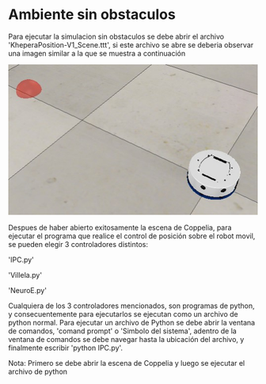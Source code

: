 # Ambiente sin obstaculos

Para ejecutar la simulacion sin obstaculos se debe abrir el archivo 'KheperaPosition-V1_Scene.ttt', si este archivo se abre se deberia observar una imagen similar a la que se muestra a continuación

![](ejemplo.jpg)

Despues de haber abierto exitosamente la escena de Coppelia, para ejecutar el programa que realice el control de posición sobre el robot movil, se pueden elegir 3 controladores distintos:

'IPC.py'

'Villela.py'

'NeuroE.py'

Cualquiera de los 3 controladores mencionados, son programas de python, y consecuentemente para ejecutarlos se ejecutan como un archivo de python normal. Para ejecutar un archivo de Python se debe abrir la ventana de comandos, 'comand prompt' o 'Simbolo del sistema', adentro de la ventana de comandos se debe navegar hasta la ubicación del archivo, y finalmente escribir 'python IPC.py'.

Nota: Primero se debe abrir la escena de Coppelia y luego se ejecutar el archivo de python

